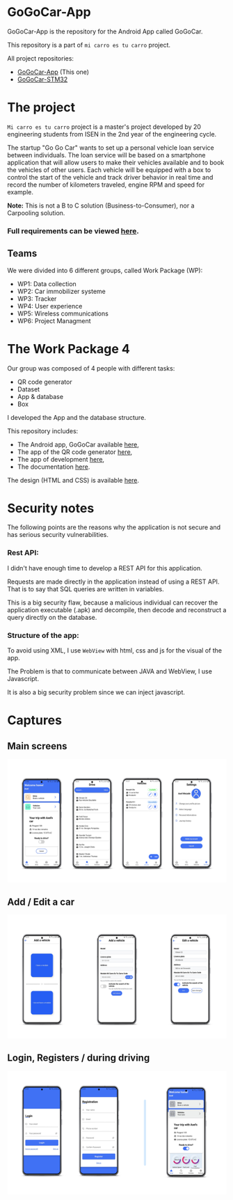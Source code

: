 # GoGoCar-App

GoGoCar-App is the repository for the Android App called GoGoCar.

This repository is a part of `mi carro es tu carro` project.

All project repositories:

* [GoGoCar-App](https://github.com/Aristylux/GoGoCar-App) (This one)
* [GoGoCar-STM32](https://github.com/Aristylux/GoGoCar-STM32)

# The project

`Mi carro es tu carro` project is a master's project developed by 20 engineering students from ISEN in the 2nd year of the engineering cycle.


The startup "Go Go Car" wants to set up a personal vehicle loan service between individuals.
The loan service will be based on a smartphone application that will allow users to make their vehicles available and to book the vehicles of other users. Each vehicle will be equipped with a box to control the start of the vehicle and track driver behavior in real time and record the number of kilometers traveled, engine RPM and speed for example.

**Note:** This is not a B to C solution (Business-to-Consumer), nor a Carpooling solution.

### **Full requirements can be viewed [here](./doc/REQ-GGC-EMB-M1-2022-23-001.pdf).**

## Teams

We were divided into 6 different groups, called Work Package (WP):

* WP1: Data collection
* WP2: Car immobilizer systeme
* WP3: Tracker
* WP4: User experience
* WP5: Wireless communications
* WP6: Project Managment

# The Work Package 4

Our group was composed of 4 people with different tasks:
* QR code generator
* Dataset
* App & database
* Box

I developed the App and the database structure.

This repository includes:

* The Android app, GoGoCar available [here](./GoGoCar/),
* The app of the QR code generator [here](./dev/QRcode_generator/),
* The app of development [here](./dev/),
* The documentation [here](./doc/).

The design (HTML and CSS) is available [here](./GoGoCar/app/src/main/assets/).


# Security notes

The following points are the reasons why the application is not secure and has serious security vulnerabilities.

### Rest API:

I didn't have enough time to develop a REST API for this application.

Requests are made directly in the application instead of using a REST API. That is to say that SQL queries are written in variables.

This is a big security flaw, because a malicious individual can recover the application executable (.apk) and decompile, then decode and reconstruct a query directly on the database.


### Structure of the app:

To avoid using XML, I use `WebView` with html, css and js for the visual of the app.

The Problem is that to communicate between JAVA and WebView, I use Javascript.

It is also a big security problem since we can inject javascript.

# Captures

## Main screens

![Main Screens](./doc/screen/screens.png)

## Add / Edit a car

![Main Screens](./doc/screen/add_edit_vehicle.png)

## Login, Registers / during driving

![Main Screens](./doc/screen/login_driving.png)
